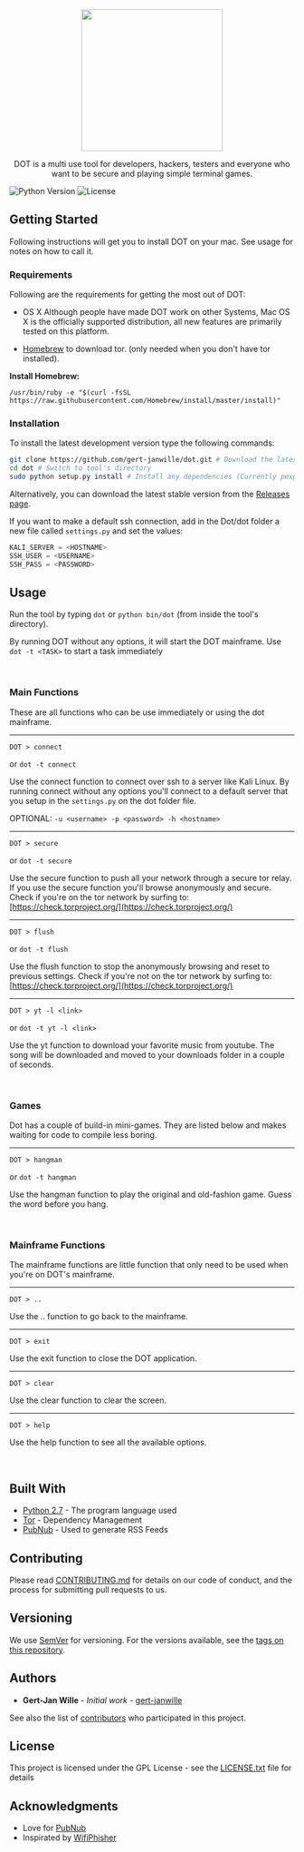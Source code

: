 <div align="center">
  <a href="https://github.com/gert-janwille/dot">
    <img width="250" heigth="250" src="https://raw.github.com/gert-janwille/dot/master/docs/Dot.png">
  </a>
  <br/>
  <p>
    DOT is a multi use tool for developers, hackers, testers and everyone who want to be secure and playing simple terminal games.
  <p>
</div>


![Python Version](https://img.shields.io/badge/python-2.7-blue.svg)
![License](https://img.shields.io/badge/license-GPL-blue.svg)



## Getting Started

Following instructions will get you to install DOT on your mac. See usage for notes on how to call it.

### Requirements

Following are the requirements for getting the most out of DOT:

 - OS X Although people have made DOT work on other Systems, Mac OS X is the officially supported distribution, all new features are primarily tested on this platform.

- [Homebrew](https://brew.sh) to download tor. (only needed when you don't have tor installed).

**Install Homebrew:**
```
/usr/bin/ruby -e "$(curl -fsSL https://raw.githubusercontent.com/Homebrew/install/master/install)"
```

### Installation

To install the latest development version type the following commands:

```bash
git clone https://github.com/gert-janwille/dot.git # Download the latest revision
cd dot # Switch to tool's directory
sudo python setup.py install # Install any dependencies (Currently pexpect, future, youtube_dl, pubnub, tor)
```
Alternatively, you can download the latest stable version from the [Releases page](d).

If you want to make a default ssh connection, add in the Dot/dot folder a new file called `settings.py` and set the values:

```python
KALI_SERVER = <HOSTNAME>
SSH_USER = <USERNAME>
SSH_PASS = <PASSWORD>
```

## Usage

Run the tool by typing `dot` or `python bin/dot` (from inside the tool's directory).

By running DOT without any options, it will start the DOT mainframe.
Use `dot -t <TASK>` to start a task immediately


<br/>

### Main Functions
These are all functions who can be use immediately or using the dot mainframe.

***

```shell
DOT > connect
```
or `dot -t connect`


Use the connect function to connect over ssh to a server like Kali Linux. By running connect without any options you'll connect to a default server that you setup in the `settings.py` on the dot folder file.

OPTIONAL: `-u <username> -p <password> -h <hostname>`

***
```shell
DOT > secure
```
or `dot -t secure`


Use the secure function to push all your network through a secure tor relay. If you use the secure function you'll browse anonymously and secure.
Check if you're on the tor network by surfing to: [https://check.torproject.org/](https://check.torproject.org/)

***
```shell
DOT > flush
```
or `dot -t flush`


Use the flush function to stop the anonymously browsing and reset to previous settings. Check if you're not on the tor network by surfing to: [https://check.torproject.org/](https://check.torproject.org/)

***
```shell
DOT > yt -l <link>
```
or `dot -t yt -l <link>`


Use the yt function to download your favorite music from youtube. The song will be downloaded and moved to your downloads folder in a couple of seconds.



<br/>

### Games
Dot has a couple of build-in mini-games. They are listed below and makes waiting for code to compile less boring.

***
```shell
DOT > hangman
```
or `dot -t hangman`


Use the hangman function to play the original and old-fashion game. Guess the word before you hang.



<br/>

### Mainframe Functions
The mainframe functions are little function that only need to be used when you're on DOT's mainframe.

***
```shell
DOT > ..
```


Use the .. function to go back to the mainframe.

***
```shell
DOT > exit
```


Use the exit function to close the DOT application.

***
```shell
DOT > clear
```


Use the clear function to clear the screen.

***
```shell
DOT > help
```


Use the help function to see all the available options.



<br/>

## Built With

* [Python 2.7](https://www.python.org/) - The program language used
* [Tor](https://www.torproject.org) - Dependency Management
* [PubNub](https://www.pubnub.com) - Used to generate RSS Feeds

## Contributing

Please read [CONTRIBUTING.md](CONTRIBUTING.md) for details on our code of conduct, and the process for submitting pull requests to us.

## Versioning

We use [SemVer](http://semver.org/) for versioning. For the versions available, see the [tags on this repository](https://github.com/gert-janwille/dot/tags).

## Authors

* **Gert-Jan Wille** - *Initial work* - [gert-janwille](https://github.com/gert-janwille)

See also the list of [contributors](https://github.com/gert-janwille/dot/contributors) who participated in this project.

## License

This project is licensed under the GPL License - see the [LICENSE.txt](LICENSE.txt) file for details

## Acknowledgments

* Love for [PubNub](https://www.pubnub.com)
* Inspirated by [WifiPhisher](https://github.com/wifiphisher/wifiphisher)
